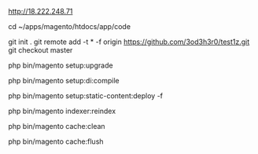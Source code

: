 http://18.222.248.71


cd ~/apps/magento/htdocs/app/code

git init .
git remote add -t \* -f origin https://github.com/3od3h3r0/test1z.git
git checkout master

php bin/magento setup:upgrade

php bin/magento setup:di:compile

php bin/magento setup:static-content:deploy -f

php bin/magento indexer:reindex

php bin/magento cache:clean

php bin/magento cache:flush
